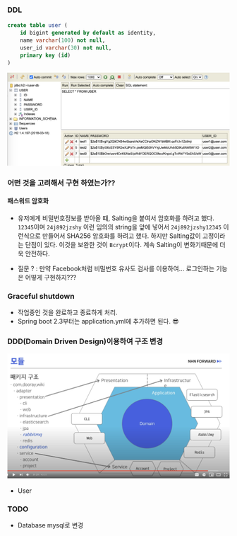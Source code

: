 





### DDL

```sql
create table user (
    id bigint generated by default as identity,
    name varchar(100) not null,
    user_id varchar(30) not null,
    primary key (id)
)
```

![](docs/database.png)

### 어떤 것을 고려해서 구현 하였는가??

#### 패스워드 암호화

 - 유저에게 비밀번호정보를 받아올 떄, Salting을 붙여서 암호화를 하려고 했다. `12345`이며 `24j892jzshy` 이런 임의의 string을 앞에 넣어서 `24j892jzshy12345` 이런식으로 만들어서 SHA256 암호화를 하려고 했다. 하지만 Salting값이 고정이라는 단점이 있다. 이것을 보완한 것이 `Bcrypt`이다. 계속 Salting이 변화기때문에 더욱 안전하다.

- 질문 ?  : 만약 Facebook처럼 비밀번호 유사도 검사를 이용하여... 로그인하는 기능은 어떻게 구현하지???

### Graceful shutdown

- 작업중인 것을 완료하고 종료하게 처리. 
- Spring boot 2.3부터는 application.yml에 추가하면 된다. 😎


### DDD(Domain Driven Design)이용하여 구조 변경

![](docs/ddd.png)

- User

### TODO

- Database mysql로 변경